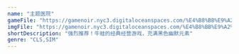 ```yaml
---
name: "主题医院"
gameFile: "https://gamenoir.nyc3.digitaloceanspaces.com/%E4%B8%BB%E9%A2%98%E5%8C%BB%E9%99%A2/hospital1.zip"
imgFile: "https://gamenoir.nyc3.digitaloceanspaces.com/%E4%B8%BB%E9%A2%98%E5%8C%BB%E9%99%A2/original.webp"
shortDescription: "强烈推荐！牛蛙的经典经营游戏，充满黑色幽默元素"
genre: "CLS,SIM"
---
```

